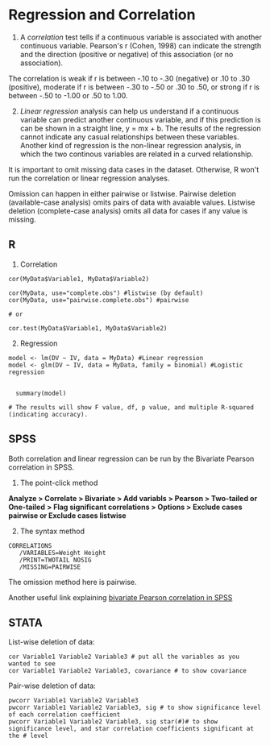 # Regression and Correlation

1. A *correlation* test tells if a continuous variable is associated with another continuous variable.
Pearson's r (Cohen, 1998) can indicate the strength and the direction (positive or negative) of this association (or no association). 

The correlation is weak if r is between -.10 to -.30 (negative) or .10 to .30 (positive), moderate if r is between  -.30 to -.50 or .30 to .50, or strong if r is between -.50 to -1.00 or .50 to 1.00.



2. *Linear regression* analysis can help us understand if a continuous variable can predict another continuous variable, and if this prediction is can be shown in a straight line, y = mx + b.
The results of the regression cannot indicate any casual relationships between these variables.
Another kind of regression is the non-linear regression analysis, in which the two continous variables are related in a curved relationship.


It is important to omit missing data cases in the dataset. Otherwise, R won't run the correlation or linear regression analyses. 

Omission can happen in either pairwise or listwise. Pairwise deletion (available-case analysis) omits pairs of data with avaiable values. Listwise deletion (complete-case analysis) omits all data for cases if any value is missing.


## R
1. Correlation
```
cor(MyData$Variable1, MyData$Variable2)

cor(MyData, use="complete.obs") #listwise (by default) 
cor(MyData, use="pairwise.complete.obs") #pairwise

# or

cor.test(MyData$Variable1, MyData$Variable2)
```




2. Regression
```
model <- lm(DV ~ IV, data = MyData) #Linear regression 
model <- glm(DV ~ IV, data = MyData, family = binomial) #Logistic regression 


  summary(model)

# The results will show F value, df, p value, and multiple R-squared (indicating accuracy).

```




## SPSS


Both correlation and linear regression can be run by the Bivariate Pearson correlation in SPSS.


1) The point-click method

**Analyze > Correlate > Bivariate > Add variabls > Pearson > Two-tailed or One-tailed**
  **> Flag significant correlations > Options > Exclude cases pairwise or Exclude cases listwise**



2) The syntax method

```   
CORRELATIONS
   /VARIABLES=Weight Height
   /PRINT=TWOTAIL NOSIG
   /MISSING=PAIRWISE
```

  The omission method here is pairwise.




  Another useful link explaining [bivariate Pearson correlation in SPSS](https://libguides.library.kent.edu/SPSS/PearsonCorr)




## STATA

List-wise deletion of data: 

```
cor Variable1 Variable2 Variable3 # put all the variables as you wanted to see
cor Variable1 Variable2 Variable3, covariance # to show covariance
```

Pair-wise deletion of data: 
```
pwcorr Variable1 Variable2 Variable3 
pwcorr Variable1 Variable2 Variable3, sig # to show significance level of each correlation coefficient
pwcorr Variable1 Variable2 Variable3, sig star(#)# to show significance level, and star correlation coefficients significant at the # level
```


